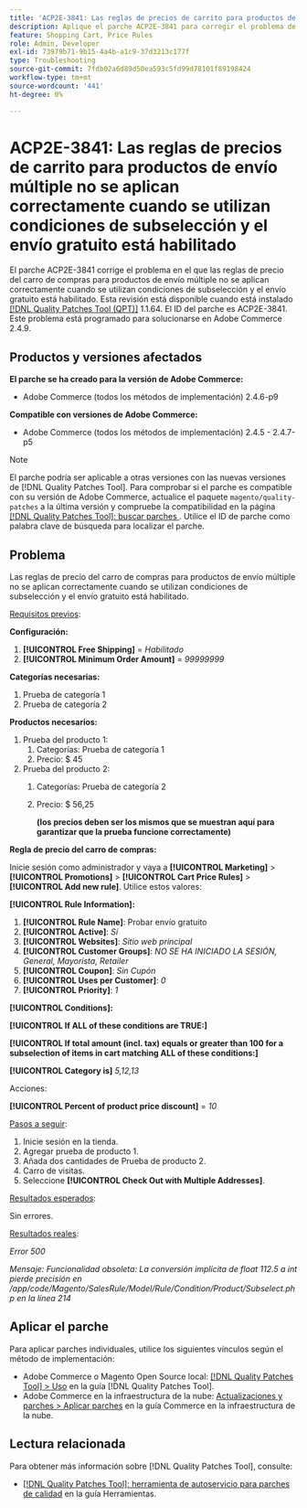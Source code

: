 ```yaml
---
title: 'ACP2E-3841: Las reglas de precios de carrito para productos de envío múltiple no se aplican correctamente cuando se utilizan condiciones de subselección y el envío gratuito está habilitado'
description: Aplique el parche ACP2E-3841 para corregir el problema de Adobe Commerce en el que las reglas de precio del carro de compras para productos de envío múltiple no se aplican correctamente cuando se utilizan condiciones de subselección y el envío gratuito está habilitado.
feature: Shopping Cart, Price Rules
role: Admin, Developer
exl-id: 73979b71-9b15-4a4b-a1c9-37d3213c177f
type: Troubleshooting
source-git-commit: 7fdb02a6d89d50ea593c5fd99d78101f89198424
workflow-type: tm+mt
source-wordcount: '441'
ht-degree: 0%

---
```


# ACP2E-3841: Las reglas de precios de carrito para productos de envío múltiple no se aplican correctamente cuando se utilizan condiciones de subselección y el envío gratuito está habilitado

El parche ACP2E-3841 corrige el problema en el que las reglas de precio del carro de compras para productos de envío múltiple no se aplican correctamente cuando se utilizan condiciones de subselección y el envío gratuito está habilitado. Esta revisión está disponible cuando está instalado [[!DNL Quality Patches Tool (QPT)]](/help/tools/quality-patches-tool/quality-patches-tool-to-self-serve-quality-patches.md) 1.1.64. El ID del parche es ACP2E-3841. Este problema está programado para solucionarse en Adobe Commerce 2.4.9.

## Productos y versiones afectados

**El parche se ha creado para la versión de Adobe Commerce:**

* Adobe Commerce (todos los métodos de implementación) 2.4.6-p9

**Compatible con versiones de Adobe Commerce:**

* Adobe Commerce (todos los métodos de implementación) 2.4.5 - 2.4.7-p5

>[!NOTE]
>
>El parche podría ser aplicable a otras versiones con las nuevas versiones de [!DNL Quality Patches Tool]. Para comprobar si el parche es compatible con su versión de Adobe Commerce, actualice el paquete `magento/quality-patches` a la última versión y compruebe la compatibilidad en la página [[!DNL Quality Patches Tool]: buscar parches ](https://experienceleague.adobe.com/tools/commerce-quality-patches/index.html?lang=es). Utilice el ID de parche como palabra clave de búsqueda para localizar el parche.

## Problema

Las reglas de precio del carro de compras para productos de envío múltiple no se aplican correctamente cuando se utilizan condiciones de subselección y el envío gratuito está habilitado.

<u>Requisitos previos</u>:

**Configuración:**
1. **[!UICONTROL Free Shipping]** = *Habilitado*
1. **[!UICONTROL Minimum Order Amount]** = *99999999*

**Categorías necesarias:**
1. Prueba de categoría 1
1. Prueba de categoría 2

**Productos necesarios:**
1. Prueba del producto 1:
   1. Categorías: Prueba de categoría 1
   1. Precio: $ 45
1. Prueba del producto 2:
   1. Categorías: Prueba de categoría 2
   1. Precio: $ 56,25 

      **(los precios deben ser los mismos que se muestran aquí para garantizar que la prueba funcione correctamente)**

**Regla de precio del carro de compras:**

Inicie sesión como administrador y vaya a **[!UICONTROL Marketing]** > **[!UICONTROL Promotions]** > **[!UICONTROL Cart Price Rules]** > **[!UICONTROL Add new rule]**. Utilice estos valores:

**[!UICONTROL Rule Information]:**
1. **[!UICONTROL Rule Name]**: Probar envío gratuito
1. **[!UICONTROL Active]**: *Sí*
1. **[!UICONTROL Websites]**: *Sitio web principal*
1. **[!UICONTROL Customer Groups]**: *NO SE HA INICIADO LA SESIÓN, General, Mayorista, Retailer*
1. **[!UICONTROL Coupon]**: *Sin Cupón*
1. **[!UICONTROL Uses per Customer]**: *0*
1. **[!UICONTROL Priority]**: *1*

**[!UICONTROL Conditions]:**

**[!UICONTROL If ALL of these conditions are TRUE:]**


**[!UICONTROL If total amount (incl. tax) equals or greater than 100 for a subselection of items in cart matching ALL of these conditions:]**


**[!UICONTROL Category is]** *5,12,13*

Acciones:

**[!UICONTROL Percent of product price discount]** = *10*

<u>Pasos a seguir</u>:

1. Inicie sesión en la tienda.
2. Agregar prueba de producto 1.
3. Añada dos cantidades de Prueba de producto 2.
4. Carro de visitas.
5. Seleccione **[!UICONTROL Check Out with Multiple Addresses]**.

<u>Resultados esperados</u>:

Sin errores.

<u>Resultados reales</u>:

*Error 500*

*Mensaje: Funcionalidad obsoleta: La conversión implícita de float 112.5 a int pierde precisión en /app/code/Magento/SalesRule/Model/Rule/Condition/Product/Subselect.php en la línea 214*

## Aplicar el parche

Para aplicar parches individuales, utilice los siguientes vínculos según el método de implementación:

* Adobe Commerce o Magento Open Source local: [[!DNL Quality Patches Tool] > Uso](/help/tools/quality-patches-tool/usage.md) en la guía [!DNL Quality Patches Tool].
* Adobe Commerce en la infraestructura de la nube: [Actualizaciones y parches > Aplicar parches](https://experienceleague.adobe.com/docs/commerce-cloud-service/user-guide/develop/upgrade/apply-patches.html?lang=es) en la guía Commerce en la infraestructura de la nube.

## Lectura relacionada

Para obtener más información sobre [!DNL Quality Patches Tool], consulte:

* [[!DNL Quality Patches Tool]: herramienta de autoservicio para parches de calidad](/help/tools/quality-patches-tool/quality-patches-tool-to-self-serve-quality-patches.md) en la guía Herramientas.
